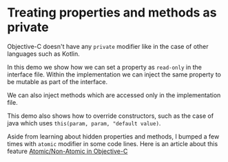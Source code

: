 # Treating properties and methods as private

Objective-C doesn't have any `private` modifier like in the case of other languages such as Kotlin.

In this demo we show how we can set a property as `read-only` in the interface file.
Within the implementation we can inject the same property to be mutable as part of the interface. 

We can also inject methods which are accessed only in the implementation file.

This demo also shows how to override constructors, such as the case of java which uses `this(param, param, "default value)`. 

Aside from learning about hidden properties and methods, I bumped a few times with `atomic` modifier in some code lines.
Here is an article about this feature [Atomic/Non-Atomic in Objective-C](https://medium.com/@YogevSitton/atomic-vs-non-atomic-properties-crash-course-d11c23f4366c)
